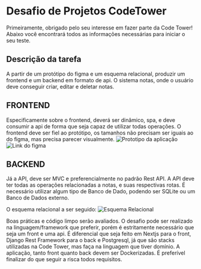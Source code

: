 # Desafio de Projetos CodeTower

Primeiramente, obrigado pelo seu interesse em fazer parte da Code Tower! Abaixo você encontrará todos as informações necessárias para iniciar o seu teste.

## Descrição da tarefa
A partir de um protótipo do figma e um esquema relacional, produzir um frontend e um backend em formato de api.
O sistema notas, onde o usuário deve conseguir criar, editar e deletar notas.

## FRONTEND
Especificamente sobre o frontend, deverá ser dinâmico, spa, e deve consumir a api de forma que seja capaz de utilizar todas operações. O frontend deve ser fiel ao protótipo, os tamanhos não precisam ser iguais ao do figma, mas precisa parecer visualmente.
![Prototipo da aplicação](https://media.discordapp.net/attachments/1186869708650197094/1186870275611050044/Home.png?ex=6594d214&is=65825d14&hm=9fd2c32525bffbdb2ce3b26a5d086052f696a472210227a8e46a3ef8d23a25c0&=&format=webp&quality=lossless&width=701&height=498)
<br>![Link do figma](https://www.figma.com/file/tyjvaxvfspC39MzKJASxtU/Untitled?type=design&node-id=1%3A3&mode=design&t=z0bo49yXJK9TIY2Z-1)

## BACKEND
Já a API, deve ser MVC e preferencialmente no padrão Rest API. A API deve ter todas as operações relacionadas a notas, e suas respectivas rotas. É necessário utilizar algum tipo de Banco de Dado, podendo ser SQLite ou um Banco de Dados externo. 

O esquema relacional a ser seguido:
![Esquema Relacional](https://cdn.discordapp.com/attachments/1105596238746886144/1186456052632391753/image.png?ex=6593504e&is=6580db4e&hm=10d6d4008639680eb253eb924b6fb8468beb62d1d748272fb0e8e3ab7f92b5d8&)

Boas práticas e código limpo serão avaliados.
O desafio pode ser realizado na linguagem/framework que preferir, porém é estritamente necessário que seja um front e uma api. É diferencial que seja feito em Nextjs para o front, Django Rest Framework para o back e Postgresql, já que são stacks utilizadas na Code Tower, mas faça na linguagem que tiver domínio. A aplicação, tanto front quanto back devem ser Dockerizadas. É preferível finalizar do que seguir a risca todos requisitos.
